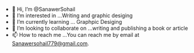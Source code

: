 - 👋 Hi, I’m @SanawerSohail
- 👀 I’m interested in ...Writing and graphic desiging
- 🌱 I’m currently learning ... Graphpic Desiging
- 💞️ I’m looking to collaborate on ...writing and publishing a book or article
- 📫 How to reach me ...You can reach me by email at Sanawersohail779@gmail.com.

<!---
SanawerSohail/SanawerSohail is a ✨ special ✨ repository because its `README.md` (this file) appears on your GitHub profile.
You can click the Preview link to take a look at your changes.
--->
